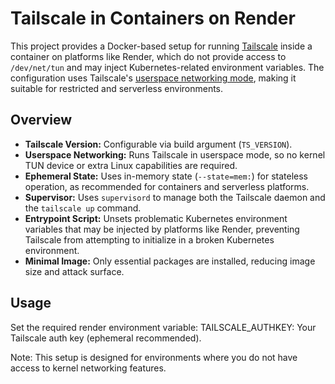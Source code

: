 # Tailscale in Containers on Render

This project provides a Docker-based setup for running [Tailscale](https://tailscale.com/) inside a container on platforms like Render, which do not provide access to `/dev/net/tun` and may inject Kubernetes-related environment variables. The configuration uses Tailscale's [userspace networking mode](https://tailscale.com/kb/1112/userspace-networking), making it suitable for restricted and serverless environments.

## Overview

- **Tailscale Version:** Configurable via build argument (`TS_VERSION`).
- **Userspace Networking:** Runs Tailscale in userspace mode, so no kernel TUN device or extra Linux capabilities are required.
- **Ephemeral State:** Uses in-memory state (`--state=mem:`) for stateless operation, as recommended for containers and serverless platforms.
- **Supervisor:** Uses `supervisord` to manage both the Tailscale daemon and the `tailscale up` command.
- **Entrypoint Script:** Unsets problematic Kubernetes environment variables that may be injected by platforms like Render, preventing Tailscale from attempting to initialize in a broken Kubernetes environment.
- **Minimal Image:** Only essential packages are installed, reducing image size and attack surface.


## Usage

Set the required render environment variable:
TAILSCALE_AUTHKEY: Your Tailscale auth key (ephemeral recommended).


Note: This setup is designed for environments where you do not have access to kernel networking features.
